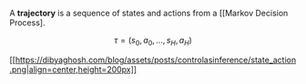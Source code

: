 A **trajectory** is a sequence of states and actions from a [[Markov Decision Process]. 

$$
\tau = (s_0, a_0, \dots, s_H, a_H)
$$

[[https://dibyaghosh.com/blog/assets/posts/controlasinference/state_action.png|align=center,height=200px]]